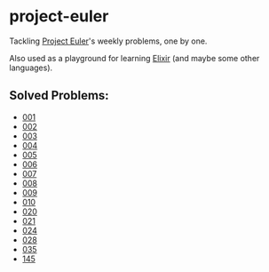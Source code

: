 # project-euler

Tackling [Project Euler](https://projecteuler.net/)'s weekly problems, one by one.

Also used as a playground for learning [Elixir](https://elixir-lang.org/) (and maybe some other languages).

## Solved Problems:
- [001](src/001/)
- [002](src/002/)
- [003](src/003/)
- [004](src/004/)
- [005](src/005/)
- [006](src/006/)
- [007](src/007/)
- [008](src/008/)
- [009](src/009/)
- [010](src/010/)
- [020](src/020/)
- [021](src/021/)
- [024](src/024/)
- [028](src/028/)
- [035](src/035/)
- [145](src/145/)
